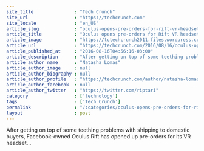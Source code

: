 ```yaml
---
site_title               : "Tech Crunch"
site_url                 : "https://techcrunch.com"
site_locale              : "en_US"
article_slug             : "oculus-opens-pre-orders-for-rift-vr-headset-in-europe-canada"
article_title            : "Oculus opens pre-orders for Rift VR headset in Europe, Canada"
article_image            : "https://tctechcrunch2011.files.wordpress.com/2015/09/1-oculus-touch.jpg?w=764&h=400&crop=1"
article_url              : "https://techcrunch.com/2016/08/16/oculus-opens-pre-orders-for-rift-vr-headset-in-europe-canada/"
article_published_at     : "2016-08-16T04:56:16-03:00"
article_description      : "After getting on top of some teething problems with shipping to domestic buyers, Facebook-owned Oculus Rift has opened up pre-orders for its VR headset..."
article_author_name      : "Natasha Lomas"
article_author_image     : null
article_author_biography : null
article_author_profile   : "https://techcrunch.com/author/natasha-lomas/"
article_author_facebook  : null
article_author_twitter   : "https://twitter.com/riptari"
category                 : ['technology']
tags                     : ['Tech Crunch']
permalink                : "/:categories/oculus-opens-pre-orders-for-rift-vr-headset-in-europe-canada/"
layout                   : post
---
```


After getting on top of some teething problems with shipping to domestic buyers, Facebook-owned Oculus Rift has opened up pre-orders for its VR headset...
